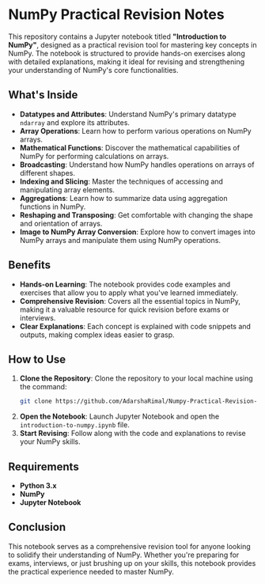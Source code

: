 # NumPy Practical Revision Notes

This repository contains a Jupyter notebook titled **"Introduction to NumPy"**, designed as a practical revision tool for mastering key concepts in NumPy. The notebook is structured to provide hands-on exercises along with detailed explanations, making it ideal for revising and strengthening your understanding of NumPy's core functionalities.

## What's Inside

- **Datatypes and Attributes**: Understand NumPy's primary datatype `ndarray` and explore its attributes.
- **Array Operations**: Learn how to perform various operations on NumPy arrays.
- **Mathematical Functions**: Discover the mathematical capabilities of NumPy for performing calculations on arrays.
- **Broadcasting**: Understand how NumPy handles operations on arrays of different shapes.
- **Indexing and Slicing**: Master the techniques of accessing and manipulating array elements.
- **Aggregations**: Learn how to summarize data using aggregation functions in NumPy.
- **Reshaping and Transposing**: Get comfortable with changing the shape and orientation of arrays.
- **Image to NumPy Array Conversion**: Explore how to convert images into NumPy arrays and manipulate them using NumPy operations.

## Benefits

- **Hands-on Learning**: The notebook provides code examples and exercises that allow you to apply what you've learned immediately.
- **Comprehensive Revision**: Covers all the essential topics in NumPy, making it a valuable resource for quick revision before exams or interviews.
- **Clear Explanations**: Each concept is explained with code snippets and outputs, making complex ideas easier to grasp.

## How to Use

1. **Clone the Repository**: Clone the repository to your local machine using the command:
    ```bash
    git clone https://github.com/AdarshaRimal/Numpy-Practical-Revision-Notes.git
    ```
2. **Open the Notebook**: Launch Jupyter Notebook and open the `introduction-to-numpy.ipynb` file.
3. **Start Revising**: Follow along with the code and explanations to revise your NumPy skills.

## Requirements

- **Python 3.x**
- **NumPy**
- **Jupyter Notebook**

## Conclusion

This notebook serves as a comprehensive revision tool for anyone looking to solidify their understanding of NumPy. Whether you're preparing for exams, interviews, or just brushing up on your skills, this notebook provides the practical experience needed to master NumPy.
